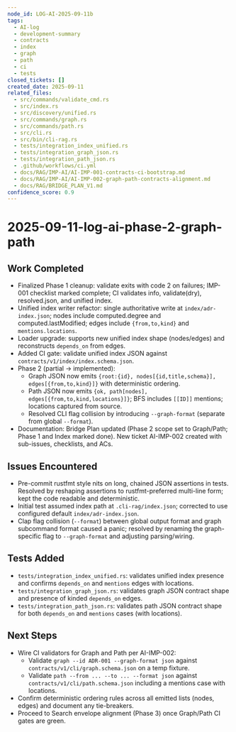 ```yaml
---
node_id: LOG-AI-2025-09-11b
tags:
  - AI-log
  - development-summary
  - contracts
  - index
  - graph
  - path
  - ci
  - tests
closed_tickets: []
created_date: 2025-09-11
related_files:
  - src/commands/validate_cmd.rs
  - src/index.rs
  - src/discovery/unified.rs
  - src/commands/graph.rs
  - src/commands/path.rs
  - src/cli.rs
  - src/bin/cli-rag.rs
  - tests/integration_index_unified.rs
  - tests/integration_graph_json.rs
  - tests/integration_path_json.rs
  - .github/workflows/ci.yml
  - docs/RAG/IMP-AI/AI-IMP-001-contracts-ci-bootstrap.md
  - docs/RAG/IMP-AI/AI-IMP-002-graph-path-contracts-alignment.md
  - docs/RAG/BRIDGE_PLAN_V1.md
confidence_score: 0.9
---
```


# 2025-09-11-log-ai-phase-2-graph-path

## Work Completed
- Finalized Phase 1 cleanup: validate exits with code 2 on failures; IMP-001 checklist marked complete; CI validates info, validate(dry), resolved.json, and unified index.
- Unified index writer refactor: single authoritative write at `index/adr-index.json`; nodes include computed.degree and computed.lastModified; edges include `{from,to,kind}` and `mentions.locations`.
- Loader upgrade: supports new unified index shape (nodes/edges) and reconstructs `depends_on` from edges.
- Added CI gate: validate unified index JSON against `contracts/v1/index/index.schema.json`.
- Phase 2 (partial → implemented):
  - Graph JSON now emits `{root:{id}, nodes[{id,title,schema}], edges[{from,to,kind}]}` with deterministic ordering.
  - Path JSON now emits `{ok, path[nodes], edges[{from,to,kind,locations}]}`; BFS includes `[[ID]]` mentions; locations captured from source.
  - Resolved CLI flag collision by introducing `--graph-format` (separate from global `--format`).
- Documentation: Bridge Plan updated (Phase 2 scope set to Graph/Path; Phase 1 and Index marked done). New ticket AI-IMP-002 created with sub-issues, checklists, and ACs.

## Issues Encountered
- Pre-commit rustfmt style nits on long, chained JSON assertions in tests. Resolved by reshaping assertions to rustfmt-preferred multi-line form; kept the code readable and deterministic.
- Initial test assumed index path at `.cli-rag/index.json`; corrected to use configured default `index/adr-index.json`.
- Clap flag collision (`--format`) between global output format and graph subcommand format caused a panic; resolved by renaming the graph-specific flag to `--graph-format` and adjusting parsing/wiring.

## Tests Added
- `tests/integration_index_unified.rs`: validates unified index presence and confirms `depends_on` and `mentions` edges with locations.
- `tests/integration_graph_json.rs`: validates graph JSON contract shape and presence of kinded `depends_on` edges.
- `tests/integration_path_json.rs`: validates path JSON contract shape for both `depends_on` and `mentions` cases (with locations).

## Next Steps
- Wire CI validators for Graph and Path per AI-IMP-002:
  - Validate `graph --id ADR-001 --graph-format json` against `contracts/v1/cli/graph.schema.json` on a temp fixture.
  - Validate `path --from ... --to ... --format json` against `contracts/v1/cli/path.schema.json` including a mentions case with locations.
- Confirm deterministic ordering rules across all emitted lists (nodes, edges) and document any tie-breakers.
- Proceed to Search envelope alignment (Phase 3) once Graph/Path CI gates are green.

